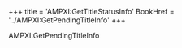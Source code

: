 +++
title = 'AMPXI:GetTitleStatusInfo'
BookHref = '../AMPXI:GetPendingTitleInfo'
+++

AMPXI:GetPendingTitleInfo
